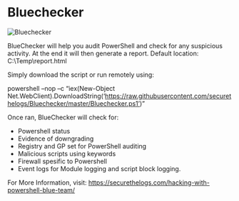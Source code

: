 # Bluechecker

![Bluechecker](https://ctrla1tdel.files.wordpress.com/2020/04/blu.gif)


BlueChecker will help you audit PowerShell and check for any suspicious activity. At the end it will then generate a report.
Default location: C:\Temp\report.html

Simply download the script or run remotely using:

powershell –nop –c “iex(New-Object Net.WebClient).DownloadString(‘https://raw.githubusercontent.com/securethelogs/Bluechecker/master/Bluechecker.ps1’)”

Once ran, BlueChecker will check for:

- Powershell status
- Evidence of downgrading
- Registry and GP set for PowerShell auditing
- Malicious scripts using keywords
- Firewall spesific to Powershell
- Event logs for Module logging and script block logging.



 For More Information, visit: https://securethelogs.com/hacking-with-powershell-blue-team/


